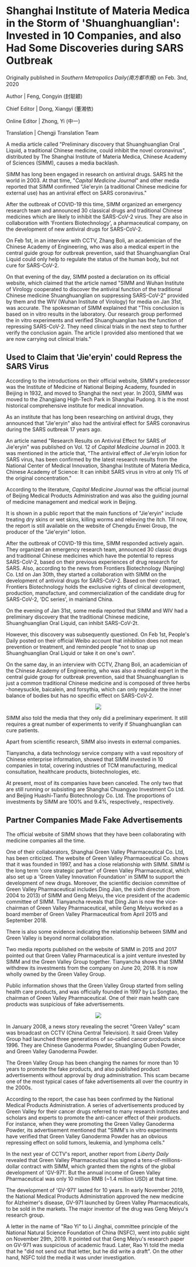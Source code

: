 # Shanghai Institute of Materia Medica in the Storm of \'Shuanghuanglian\': Invested in 10 Companies, and also Had Some Discoveries during SARS Outbreak

Originally published in *Southern Metropolics Daily(南方都市报)* on Feb. 3nd, 2020

Author \| Feng, Congyin (封聪颖)

Chief Editor \| Dong, Xiangyi (董湘依)

Online Editor \| Zhong, Yi (中一)

Translation \| Chengji Translation Team

A media article called "Preliminary discovery that Shuanghuanglian Oral
Liquid, a traditional Chinese medicine, could inhibit the novel
coronavirus", distributed by The Shanghai Institute of Materia Medica,
Chinese Academy of Sciences (SIMM), causes a media backlash.

SIMM has long been engaged in research on antiviral drugs. SARS hit the
world in 2003. At that time, \"*Capital Medicine Journal*\" and other
media reported that SIMM confirmed \"Jie'eryin (a traditional Chinese
medicine for external use) has an antiviral effect on SARS
coronavirus.\"

After the outbreak of COVID-19 this time, SIMM organized an emergency
research team and announced 30 classical drugs and traditional Chinese
medicines which are likely to inhibit the SARS-CoV-2 virus. They are
also in collaboration with \'Frontiers Biotechnology\', a pharmaceutical
company, on the development of new antiviral drugs for SARS-CoV-2.

On Feb 1st, in an interview with CCTV, Zhang Boli, an academician of the
Chinese Academy of Engineering, who was also a medical expert in the
central guide group for outbreak prevention, said that Shuanghuanglian
Oral Liquid could only help to regulate the status of the human body,
but not cure for SARS-CoV-2.

On that evening of the day, SIMM posted a declaration on its official
website, which claimed that the article named \"SIMM and Wuhan Institute
of Virology cooperated to discover the antiviral function of the
traditional Chinese medicine Shuanghuanglian on suppressing SARS-CoV-2\"
provided by them and the WIV (Wuhan Institute of Virology) for media on
Jan 31st, was accurate. The spokesman of SIMM explained that "This
conclusion is based on in vitro results in the laboratory. Our research
group performed the in vitro experiments and verified Shuanghuanglian
has the function of repressing SARS-CoV-2. They need clinical trials in
the next step to further verify the conclusion again. The article I
provided also mentioned that we are now carrying out clinical trials."

## Used to Claim that \'Jie'eryin\' could Repress the SARS Virus

According to the introductions on their official website, SIMM\'s
predecessor was the Institute of Medicine of National Beiping Academy,
founded in Beijing in 1932, and moved to Shanghai the next year. In
2003, SIMM was moved to the Zhangjiang High-Tech Park in Shanghai
Pudong. It is the most historical comprehensive institute for medical
innovation.

As an institute that has long been researching on antiviral drugs, they
announced that \"Jie'eryin\" also had the antiviral effect for SARS
coronavirus during the SARS outbreak 17 years ago.

An article named \"Research Results on Antiviral Effect for SARS of
Jie'eryin\" was published on Vol. 12 of *Capital Medicine Journal* in
2003. It was mentioned in the article that, \"The antiviral effect of
Jie'eryin lotion for SARS virus, has been confirmed by the latest
research results from the National Center of Medical Innovation,
Shanghai Institute of Materia Medica, Chinese Academy of Science: It can
inhibit SARS virus in vitro at only 1% of the original concentration.\"

According to the literature, *Capital Medicine Journal* was the official
journal of Beijing Medical Products Administration and was also the
guiding journal of medicine management and medical work in Beijing.

It is shown in a public report that the main functions of \"Jie'eryin\"
include treating dry skins or wet skins, killing worms and relieving the
itch. Till now, the report is still available on the website of Chengdu
Enwei Group, the producer of the \"Jie'eryin\" lotion.

After the outbreak of COVID-19 this time, SIMM responded actively again.
They organized an emergency research team, announced 30 classic drugs
and traditional Chinese medicines which have the potential to repress
SARS-CoV-2, based on their previous experiences of drug research for
SARS. Also, according to the news from Frontiers Biotechnology (Nanjing)
Co. Ltd on Jan 30th, they started a collaboration with SIMM on the
development of antiviral drugs for SARS-CoV-2. Based on their contract,
Frontiers Biotechnology holds the exclusive rights of clinical
development, production, manufacture, and commercialization of the
candidate drug for SARS-CoV-2, \'DC series\', in mainland China.

On the evening of Jan 31st, some media reported that SIMM and WIV had a
preliminary discovery that the traditional Chinese medicine,
Shuanghuanglian Oral Liquid, can inhibit SARS-CoV-2t.

However, this discovery was subsequently questioned. On Feb 1st,
People\'s Daily posted on their official Weibo account that inhibition
does not mean prevention or treatment, and reminded people \"not to snap
up Shuanghuanglian Oral Liquid or take it on one\'s own\".

On the same day, in an interview with CCTV, Zhang Boli, an academician
of the Chinese Academy of Engineering, who was also a medical expert in
the central guide group for outbreak prevention, said that
Shuanghuanglian is just a common traditional Chinese medicine and is
composed of three herbs -honeysuckle, baicalein, and forsythia, which
can only regulate the inner balance of bodies but has no specific effect
on SARS-CoV-2.

<p align="center"><img src="imgs/image1.jpg" /></p>

SIMM also told the media that they only did a preliminary experiment. It
still requires a great number of experiments to verify if
Shuanghuanglian can cure patients.

Apart from scientific research, SIMM also invests in external companies.

Tianyancha, a data technology service company with a vast repository of
Chinese enterprise information, showed that SIMM invested in 10
companies in total, covering industries of TCM manufacturing, medical
consultation, healthcare products, biotechnologies, etc.

At present, most of its companies have been canceled. The only two that
are still running or subsisting are Shanghai Chuangyao Investment Co
Ltd. and Beijing Huashi-Tianfu Biotechnology Co. Ltd. The proportions of
investments by SIMM are 100% and 9.4%, respectively., respectively.

## Partner Companies Made Fake Advertisements

The official website of SIMM shows that they have been collaborating
with medicine companies all the time.

One of their collaborators, Shanghai Green Valley Pharmaceutical Co.
Ltd, has been criticized. The website of Green Valley Pharmaceutical Co.
shows that it was founded in 1997, and has a close relationship with
SIMM. SIMM is the long term \'core strategic partner\' of Green Valley
Pharmaceutical, which also set up a \'Green Valley Innovation
Foundation\' in SIMM to support the development of new drugs. Moreover,
the scientific decision committee of Green Valley Pharmaceutical
includes Ding Jian, the sixth director (from 2004 to 2013) of SIMM and
Geng Meiyu, the vice president of the academic committee of SIMM.
Tianyancha reveals that Ding Jian is now the vice-chairman of Green
Valley Pharmaceutical, while Geng Meiyu worked as a board member of
Green Valley Pharmaceutical from April 2015 and September 2018.

There is also some evidence indicating the relationship between SIMM and
Green Valley is beyond normal collaboration.

Two media reports published on the website of SIMM in 2015 and 2017
pointed out that Green Valley Pharmaceutical is a joint venture invested
by SIMM and the Green Valley Group together. Tianyancha shows that SIMM
withdrew its investments from the company on June 20, 2018. It is now
wholly owned by the Green Valley Group.

Public information shows that the Green Valley Group started from
selling health care products, and was officially founded in 1997 by Lu
Songtao, the chairman of Green Valley Pharmaceutical. One of their main
health care products was suspicious of fake advertisements.

<p align="center"><img src="imgs/image2.jpg" /></p>

In January 2008, a news story revealing the secret \"Green Valley\" scam
was broadcast on CCTV (China Central Television). It said Green Valley
Group had launched three generations of so-called cancer products since
1996. They are Chinese Ganoderma Powder, Shuangling Guben Powder, and
Green Valley Ganoderma Powder.

The Green Valley Group has been changing the names for more than 10
years to promote the fake products, and also published product
advertisements without approval by drug administration. This scam became
one of the most typical cases of fake advertisements all over the
country in the 2000s.

According to the report, the case has been confirmed by the National
Medical Products Administration. A series of advertisements produced by
Green Valley for their cancer drugs referred to many research institutes
and scholars and experts to promote the anti-cancer effect of their
products. For instance, when they were promoting the Green Valley
Ganoderma Powder, its advertisement mentioned that \"SIMM's in vitro
experiments have verified that Green Valley Ganoderma Powder has an
obvious repressing effect on solid tumors, leukemia, and lymphoma
cells.\"

In the next year of CCTV\'s report, another report from *Liberty Daily*
revealed that Green Valley Pharmaceutical has signed a
tens-of-millions-dollar contract with SIMM, which granted them the
rights of the global development of \'GV-971\'. But the annual income of
Green Valley Pharmaceutical was only 10 million RMB (\~1.4 million USD)
at that time.

The development of 'GV-971' lasted for 10 years. In early November 2019,
the National Medical Products Administration approved the new medicine
for Alzheimer\'s disease, GV-971 launched by Green Valley
Pharmaceuticals, to be sold in the markets. The major inventor of the
drug was Geng Meiyu\'s research group.

A letter in the name of \"Rao Yi\" to Li Jinghai, committee principle of
the National Natural Science Foundation of China (NSFC), went into
public sight on November 29th, 2019. It pointed out that Geng Meiyu\'s
research paper on GV-971 was suspicious of academic fraud. Later, Rao Yi
told the media that he \"did not send out that letter, but he did write
a draft\". On the other hand, NSFC told the media it was under
investigation.
